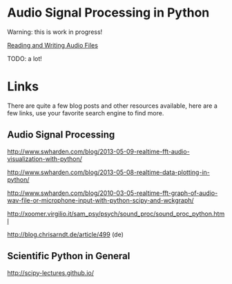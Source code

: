 Audio Signal Processing in Python
=================================

Warning: this is work in progress!

[Reading and Writing Audio Files](audio-files)

TODO: a lot!

Links
=====

There are quite a few blog posts and other resources available, here are a few
links, use your favorite search engine to find more.

Audio Signal Processing
-----------------------

http://www.swharden.com/blog/2013-05-09-realtime-fft-audio-visualization-with-python/

http://www.swharden.com/blog/2013-05-08-realtime-data-plotting-in-python/

http://www.swharden.com/blog/2010-03-05-realtime-fft-graph-of-audio-wav-file-or-microphone-input-with-python-scipy-and-wckgraph/

http://xoomer.virgilio.it/sam_psy/psych/sound_proc/sound_proc_python.html

http://blog.chrisarndt.de/article/499 (de)

Scientific Python in General
----------------------------

http://scipy-lectures.github.io/

<!--
vim:textwidth=80
-->
